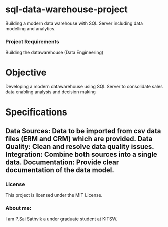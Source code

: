 # sql-data-warehouse-project
Building a modern data warehouse with SQL Server including data modelling and analytics.

 ### Project Requirements
 Building the datawarehouse (Data Engineering)
 # Objective
   Developing a modern datawarehouse using SQL Server to consolidate sales data enabling analysis and decision making
# Specifications
**Data Sources: Data to be imported from csv data files (ERM and CRM) which are provided.**
**Data Quality: Clean and resolve data quality issues.**
**Integration: Combine both sources into a single data.**
**Documentation: Provide clear documentation of the data model.**
--
### License
This project is licensed under the MIT License.
### About me:
  I am P.Sai Sathvik a under graduate student at KITSW.
